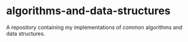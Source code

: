 # algorithms-and-data-structures
A repository containing my implementations of common algorithms and data structures.
